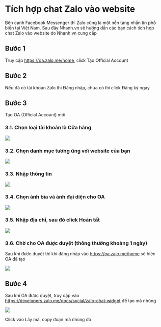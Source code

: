 # Tích hợp chat Zalo vào website
Bên cạnh Facebook Messenger thì Zalo cũng là một nền tảng nhắn tin phổ biến tại Việt Nam. Sau đây Nhanh.vn sẽ hướng dẫn các bạn cách tích hợp chat Zalo vào website do Nhanh.vn cung cấp

## Bước 1
Truy cập https://oa.zalo.me/home, click Tạo Official Account

## Bước 2
Nếu đã có tài khoản Zalo thì Đăng nhập, chưa có thì click Đăng ký ngay

## Bước 3
Tạo OA (Official Account) mới

### 3.1. Chọn loại tài khoản là Cửa hàng

![](https://raw.githubusercontent.com/nhanhapi/manual/master/docs/website/img/tich-hop-chat-zalo1.png)

### 3.2. Chọn danh mục tương ứng với website của bạn

![](https://raw.githubusercontent.com/nhanhapi/manual/master/docs/website/img/tich-hop-chat-zalo2.png)

### 3.3. Nhập thông tin

![](https://raw.githubusercontent.com/nhanhapi/manual/master/docs/website/img/tich-hop-chat-zalo3.png)

### 3.4. Chọn ảnh bìa và ảnh đại diện cho OA

![](https://raw.githubusercontent.com/nhanhapi/manual/master/docs/website/img/tich-hop-chat-zalo4.png)

### 3.5. Nhập địa chỉ, sau đó click Hoàn tất

![](https://raw.githubusercontent.com/nhanhapi/manual/master/docs/website/img/tich-hop-chat-zalo5.png)

### 3.6. Chờ cho OA được duyệt (thông thường khoảng 1 ngày)

Sau khi được duyệt thì khi đăng nhập vào https://oa.zalo.me/home sẽ hiện OA đã tạo

![](https://raw.githubusercontent.com/nhanhapi/manual/master/docs/website/img/tich-hop-chat-zalo6.png)

## Bước 4
Sau khi OA được duyệt, truy cập vào https://developers.zalo.me/docs/social/zalo-chat-widget để tạo mã nhúng

![](https://raw.githubusercontent.com/nhanhapi/manual/master/docs/website/img/tich-hop-chat-zalo7.png)

Click vào Lấy mã, copy đoạn mã nhúng đó


